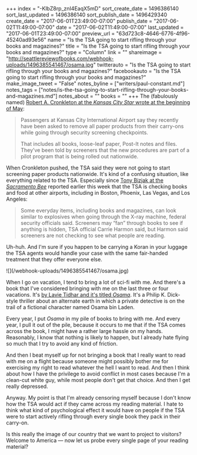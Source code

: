 +++
index = "-KlbZ8rp_znI4EaqX5mD"
sort_create_date = 1496386140
sort_last_updated = 1496386140
sort_publish_date = 1496429340
create_date = "2017-06-01T23:49:00-07:00"
publish_date = "2017-06-02T11:49:00-07:00"
date = "2017-06-02T11:49:00-07:00"
last_updated = "2017-06-01T23:49:00-07:00"
preview_url = "63d723c8-4646-6776-4f96-45240ad93e56"
name = "Is the TSA going to start rifling through your books and magazines?"
title = "Is the TSA going to start rifling through your books and magazines?"
type = "Column"
link = ""
shareimage = "http://seattlereviewofbooks.com/webhook-uploads/1496385541467/osama.jpg"
twitterauto = "Is the TSA going to start rifling through your books and magazines?"
facebookauto = "Is the TSA going to start rifling through your books and magazines?"
make_image_tweet = "False"
notes_byline = ["writers/paul-constant.md"]
notes_tags = ["notes/is-the-tsa-going-to-start-rifling-through-your-books-and-magazines.md"]
notes_about = ""
books = ""
+++
The (fabulously named) [Robert A. Cronkleton at the *Kansas City Star* wrote at the beginning of May](http://www.kansascity.com/news/local/article148384019.html):

<blockquote><p>Passengers at Kansas City International Airport say they recently have been asked to remove all paper products from their carry-ons while going through security screening checkpoints.</p>

<p>That includes all books, loose-leaf paper, Post-It notes and files. They’ve been told by screeners that the new procedures are part of a pilot program that is being rolled out nationwide.</p></blockquote>

When Cronkleton pushed, the TSA said they were not going to start screening paper products nationwide. It's kind of a confusing situation, like everything related to the TSA. Especially since [Tony Bizjak at the *Sacramento Bee*](http://www.sacbee.com/news/local/article153673544.html) reported earlier this week that the TSA is checking books and food at other airports, including in Boston, Phoenix, Las Vegas, and Los Angeles:

<blockquote>Some everyday items, including books and magazines, can look similar to explosives when going through the X-ray machine, federal security officials said. Screeners may “fan” through books to see if anything is hidden, TSA official Carrie Harmon said, but Harmon said screeners are not checking to see what people are reading.</blockquote>

Uh-huh. And I'm sure if you happen to be carrying a Koran in your luggage the TSA agents would handle your case with the same fair-handed treatment that they offer everyone else.

<p class="image-left">![](/webhook-uploads/1496385541467/osama.jpg)</p>

When I go on vacation, I tend to bring a lot of sci-fi with me. And there's a book that I've considered bringing with me on the last three or four vacations. It's [by Lavie Tidhar and it's titled *Osama*](http://www.indiebound.org/book/9781781080757). It's a Philip K. Dick-style thriller about an alternate earth in which a private detective is on the trail of a fictional character named Osama bin Laden. 

Every year, I put *Osama* in my pile of books to bring with me. And every year, I pull it out of the pile, because it occurs to me that if the TSA comes across the book, I might have a rather large hassle on my hands. Reasonably, I know that nothing is likely to happen, but I already hate flying so much that I try to avoid any kind of friction. 

And then I beat myself up for not bringing a book that I really want to read with me on a flight because someone might possibly bother me for exercising my right to read whatever the hell I want to read. And then I think about how I have the privilege to avoid conflict in most cases because I'm a clean-cut white guy, while most people don't get that choice. And then I get really depressed.

Anyway. My point is that I'm already censoring myself because I don't know how the TSA would act if they came across my reading material. I hate to think what kind of psychological effect it would have on people if the TSA were to start actively rifling through every single book they pack in their carry-on. 

Is this really the image of our country that we want to project to visitors? Welcome to America — now let us probe every single page of your reading material?





